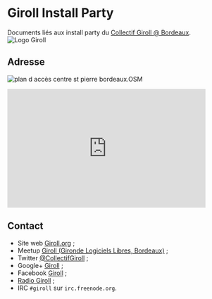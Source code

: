 # Giroll Install Party

Documents liés aux install party du [Collectif Giroll @ Bordeaux](http://www.giroll.org/). ![Logo Giroll](http://www.giroll.org/themes/giroll/imgs/logo.png)

## Adresse

![plan d accès centre st pierre bordeaux.OSM](https://raw.github.com/edouard-lopez/giroll-install-party/master/plan-d-accès-centre-st-pierre-bordeaux.OSM.png)
<iframe style="height: 270px; width: 450px;" src="http://open.mapquest.com/embed?hk=1bjdcE5" marginwidth="0" marginheight="0" frameborder="0" scrolling="no"></iframe>

## Contact

* Site web [Giroll.org](http://giroll.org/) ;
* Meetup [Giroll (Gironde Logiciels Libres, Bordeaux)](http://www.meetup.com/Giroll-Gironde-Logiciel-Libre-Bordeaux/) ;
* Twitter [@CollectifGiroll](https://twitter.com/CollectifGiroll) ;
* Google+ [Giroll](https://plus.google.com/104185527559966168209) ;
* Facebook [Giroll](https://www.facebook.com/giroll) ;
* [Radio Giroll](http://www.giroll.org/pages/radiogiroll) ;
* IRC `#giroll` sur `irc.freenode.org`.
